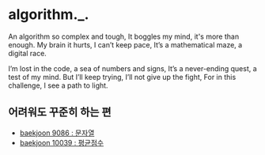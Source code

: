 # algorithm._.
An algorithm so complex and tough,
It boggles my mind, it's more than enough.
My brain it hurts, I can’t keep pace,
It’s a mathematical maze, a digital race.

I’m lost in the code, a sea of numbers and signs,
It’s a never-ending quest, a test of my mind.
But I’ll keep trying, I’ll not give up the fight,
For in this challenge, I see a path to light.

## 어려워도 꾸준히 하는 편

- [baekjoon 9086 : 문자열](https://github.com/Sonjoonyong/algorithm._./blob/main/String.java)
- [baekjoon 10039 : 평균점수](https://github.com/Sonjoonyong/algorithm._./blob/main/theAverageScore.java)
